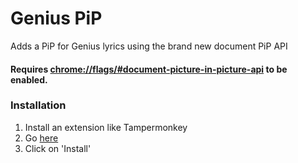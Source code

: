 # Genius PiP
Adds a PiP for Genius lyrics using the brand new document PiP API

#### Requires [chrome://flags/#document-picture-in-picture-api](chrome://flags/#document-picture-in-picture-api) to be enabled.

### Installation
1. Install an extension like Tampermonkey
2. Go [here](https://github.com/bennett-sh/genius-pip/raw/main/genius-pip.user.js)
4. Click on 'Install'
